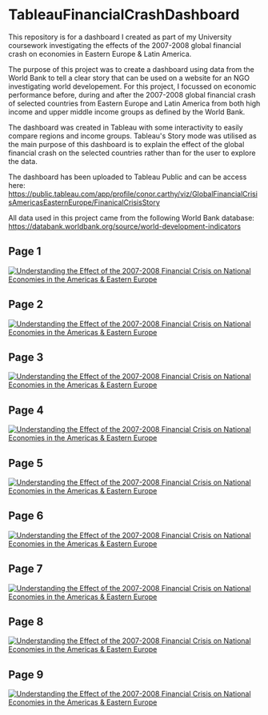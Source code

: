 # TableauFinancialCrashDashboard
This repository is for a dashboard I created as part of my University coursework investigating the effects of the 2007-2008 global financial crash on economies in Eastern Europe &amp; Latin America.

The purpose of this project was to create a dashboard using data from the World Bank to tell a clear story that can be used on a website for an NGO investigating world developement. For this project, I focussed on economic performance before, during and after the 2007-2008 global financial crash of selected countries from Eastern Europe and Latin America from both high income and upper middle income groups as defined by the World Bank. 

The dashboard was created in Tableau with some interactivity to easily compare regions and income groups. Tableau's Story mode was utilised as the main purpose of this dashboard is to explain the effect of the global financial crash on the selected countries rather than for the user to explore the data.

The dashboard has been uploaded to Tableau Public and can be access here: https://public.tableau.com/app/profile/conor.carthy/viz/GlobalFinancialCrisisAmericasEasternEurope/FinanicalCrisisStory

All data used in this project came from the following World Bank database: https://databank.worldbank.org/source/world-development-indicators

## Page 1
<div class='tableauPlaceholder' id='viz1684149672635' style='position: relative'><noscript><a href='#'><img alt='Understanding the Effect of the 2007-2008 Financial Crisis on National Economies in the Americas &amp; Eastern Europe ' src='https:&#47;&#47;public.tableau.com&#47;static&#47;images&#47;9Q&#47;9QGNJMKR7&#47;1_rss.png' style='border: none' /></a></noscript><object class='tableauViz'  style='display:none;'><param name='host_url' value='https%3A%2F%2Fpublic.tableau.com%2F' /> <param name='embed_code_version' value='3' /> <param name='path' value='shared&#47;9QGNJMKR7' /> <param name='toolbar' value='yes' /><param name='static_image' value='https:&#47;&#47;public.tableau.com&#47;static&#47;images&#47;9Q&#47;9QGNJMKR7&#47;1.png' /> <param name='animate_transition' value='yes' /><param name='display_static_image' value='yes' /><param name='display_spinner' value='yes' /><param name='display_overlay' value='yes' /><param name='display_count' value='yes' /><param name='language' value='en-GB' /></object></div> 

## Page 2
<div class='tableauPlaceholder' id='viz1684149738612' style='position: relative'><noscript><a href='#'><img alt='Understanding the Effect of the 2007-2008 Financial Crisis on National Economies in the Americas &amp; Eastern Europe ' src='https:&#47;&#47;public.tableau.com&#47;static&#47;images&#47;ZM&#47;ZMTQQ4D27&#47;1_rss.png' style='border: none' /></a></noscript><object class='tableauViz'  style='display:none;'><param name='host_url' value='https%3A%2F%2Fpublic.tableau.com%2F' /> <param name='embed_code_version' value='3' /> <param name='path' value='shared&#47;ZMTQQ4D27' /> <param name='toolbar' value='yes' /><param name='static_image' value='https:&#47;&#47;public.tableau.com&#47;static&#47;images&#47;ZM&#47;ZMTQQ4D27&#47;1.png' /> <param name='animate_transition' value='yes' /><param name='display_static_image' value='yes' /><param name='display_spinner' value='yes' /><param name='display_overlay' value='yes' /><param name='display_count' value='yes' /><param name='language' value='en-GB' /></object></div> 

## Page 3
<div class='tableauPlaceholder' id='viz1684149800918' style='position: relative'><noscript><a href='#'><img alt='Understanding the Effect of the 2007-2008 Financial Crisis on National Economies in the Americas &amp; Eastern Europe ' src='https:&#47;&#47;public.tableau.com&#47;static&#47;images&#47;FQ&#47;FQ5828MYC&#47;1_rss.png' style='border: none' /></a></noscript><object class='tableauViz'  style='display:none;'><param name='host_url' value='https%3A%2F%2Fpublic.tableau.com%2F' /> <param name='embed_code_version' value='3' /> <param name='path' value='shared&#47;FQ5828MYC' /> <param name='toolbar' value='yes' /><param name='static_image' value='https:&#47;&#47;public.tableau.com&#47;static&#47;images&#47;FQ&#47;FQ5828MYC&#47;1.png' /> <param name='animate_transition' value='yes' /><param name='display_static_image' value='yes' /><param name='display_spinner' value='yes' /><param name='display_overlay' value='yes' /><param name='display_count' value='yes' /><param name='language' value='en-GB' /></object></div> 

## Page 4
<div class='tableauPlaceholder' id='viz1684149009156' style='position: relative'><noscript><a href='#'><img alt='Understanding the Effect of the 2007-2008 Financial Crisis on National Economies in the Americas &amp; Eastern Europe ' src='https:&#47;&#47;public.tableau.com&#47;static&#47;images&#47;DS&#47;DS26SXBWD&#47;1_rss.png' style='border: none' /></a></noscript><object class='tableauViz'  style='display:none;'><param name='host_url' value='https%3A%2F%2Fpublic.tableau.com%2F' /> <param name='embed_code_version' value='3' /> <param name='path' value='shared&#47;DS26SXBWD' /> <param name='toolbar' value='yes' /><param name='static_image' value='https:&#47;&#47;public.tableau.com&#47;static&#47;images&#47;DS&#47;DS26SXBWD&#47;1.png' /> <param name='animate_transition' value='yes' /><param name='display_static_image' value='yes' /><param name='display_spinner' value='yes' /><param name='display_overlay' value='yes' /><param name='display_count' value='yes' /><param name='language' value='en-GB' /></object></div> 

## Page 5
<div class='tableauPlaceholder' id='viz1684149925908' style='position: relative'><noscript><a href='#'><img alt='Understanding the Effect of the 2007-2008 Financial Crisis on National Economies in the Americas &amp; Eastern Europe ' src='https:&#47;&#47;public.tableau.com&#47;static&#47;images&#47;SB&#47;SBBGZZ5DT&#47;1_rss.png' style='border: none' /></a></noscript><object class='tableauViz'  style='display:none;'><param name='host_url' value='https%3A%2F%2Fpublic.tableau.com%2F' /> <param name='embed_code_version' value='3' /> <param name='path' value='shared&#47;SBBGZZ5DT' /> <param name='toolbar' value='yes' /><param name='static_image' value='https:&#47;&#47;public.tableau.com&#47;static&#47;images&#47;SB&#47;SBBGZZ5DT&#47;1.png' /> <param name='animate_transition' value='yes' /><param name='display_static_image' value='yes' /><param name='display_spinner' value='yes' /><param name='display_overlay' value='yes' /><param name='display_count' value='yes' /><param name='language' value='en-GB' /></object></div>

## Page 6
<div class='tableauPlaceholder' id='viz1684149951950' style='position: relative'><noscript><a href='#'><img alt='Understanding the Effect of the 2007-2008 Financial Crisis on National Economies in the Americas &amp; Eastern Europe ' src='https:&#47;&#47;public.tableau.com&#47;static&#47;images&#47;WF&#47;WFH4SYWKZ&#47;1_rss.png' style='border: none' /></a></noscript><object class='tableauViz'  style='display:none;'><param name='host_url' value='https%3A%2F%2Fpublic.tableau.com%2F' /> <param name='embed_code_version' value='3' /> <param name='path' value='shared&#47;WFH4SYWKZ' /> <param name='toolbar' value='yes' /><param name='static_image' value='https:&#47;&#47;public.tableau.com&#47;static&#47;images&#47;WF&#47;WFH4SYWKZ&#47;1.png' /> <param name='animate_transition' value='yes' /><param name='display_static_image' value='yes' /><param name='display_spinner' value='yes' /><param name='display_overlay' value='yes' /><param name='display_count' value='yes' /><param name='language' value='en-GB' /></object></div>

## Page 7
<div class='tableauPlaceholder' id='viz1684149991259' style='position: relative'><noscript><a href='#'><img alt='Understanding the Effect of the 2007-2008 Financial Crisis on National Economies in the Americas &amp; Eastern Europe ' src='https:&#47;&#47;public.tableau.com&#47;static&#47;images&#47;CB&#47;CBSW98QRZ&#47;1_rss.png' style='border: none' /></a></noscript><object class='tableauViz'  style='display:none;'><param name='host_url' value='https%3A%2F%2Fpublic.tableau.com%2F' /> <param name='embed_code_version' value='3' /> <param name='path' value='shared&#47;CBSW98QRZ' /> <param name='toolbar' value='yes' /><param name='static_image' value='https:&#47;&#47;public.tableau.com&#47;static&#47;images&#47;CB&#47;CBSW98QRZ&#47;1.png' /> <param name='animate_transition' value='yes' /><param name='display_static_image' value='yes' /><param name='display_spinner' value='yes' /><param name='display_overlay' value='yes' /><param name='display_count' value='yes' /><param name='language' value='en-GB' /></object></div>

## Page 8
<div class='tableauPlaceholder' id='viz1684150014144' style='position: relative'><noscript><a href='#'><img alt='Understanding the Effect of the 2007-2008 Financial Crisis on National Economies in the Americas &amp; Eastern Europe ' src='https:&#47;&#47;public.tableau.com&#47;static&#47;images&#47;99&#47;998KDQMSN&#47;1_rss.png' style='border: none' /></a></noscript><object class='tableauViz'  style='display:none;'><param name='host_url' value='https%3A%2F%2Fpublic.tableau.com%2F' /> <param name='embed_code_version' value='3' /> <param name='path' value='shared&#47;998KDQMSN' /> <param name='toolbar' value='yes' /><param name='static_image' value='https:&#47;&#47;public.tableau.com&#47;static&#47;images&#47;99&#47;998KDQMSN&#47;1.png' /> <param name='animate_transition' value='yes' /><param name='display_static_image' value='yes' /><param name='display_spinner' value='yes' /><param name='display_overlay' value='yes' /><param name='display_count' value='yes' /><param name='language' value='en-GB' /></object></div>

## Page 9
<div class='tableauPlaceholder' id='viz1684150033996' style='position: relative'><noscript><a href='#'><img alt='Understanding the Effect of the 2007-2008 Financial Crisis on National Economies in the Americas &amp; Eastern Europe ' src='https:&#47;&#47;public.tableau.com&#47;static&#47;images&#47;7Y&#47;7YGR2K86N&#47;1_rss.png' style='border: none' /></a></noscript><object class='tableauViz'  style='display:none;'><param name='host_url' value='https%3A%2F%2Fpublic.tableau.com%2F' /> <param name='embed_code_version' value='3' /> <param name='path' value='shared&#47;7YGR2K86N' /> <param name='toolbar' value='yes' /><param name='static_image' value='https:&#47;&#47;public.tableau.com&#47;static&#47;images&#47;7Y&#47;7YGR2K86N&#47;1.png' /> <param name='animate_transition' value='yes' /><param name='display_static_image' value='yes' /><param name='display_spinner' value='yes' /><param name='display_overlay' value='yes' /><param name='display_count' value='yes' /><param name='language' value='en-GB' /></object></div>
